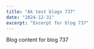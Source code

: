 ```yaml
---
title: "Ak test blogs 737"
date: "2024-12-31"
excerpt: "Excerpt for blog 737"
---
```


Blog content for blog 737